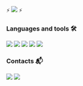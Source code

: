 ⚡️ [![](https://img.shields.io/badge/Portfolio-ffb800?labelColor=ede8e8&style=for-the-badge)](https://ihorvyshniakov.github.io/) ⚡️

### Languages and tools 🛠

![](https://img.shields.io/badge/HTML-success?labelColor=ede8e8&logoColor=orange&style=for-the-badge&logo=html5)
![](https://img.shields.io/badge/CSS-success?labelColor=ede8e8&logoColor=blue&style=for-the-badge&logo=css3)
![](https://img.shields.io/badge/JAVASCRIPT-success?labelColor=ede8e8&logoColor=orange&style=for-the-badge&logo=javascript)
![](https://img.shields.io/badge/REACT-success?labelColor=ede8e8&logoColor=blue&style=for-the-badge&logo=react)
![](https://img.shields.io/badge/GIT-success?labelColor=ede8e8&logoColor=orange&style=for-the-badge&logo=git)

### Contacts 📬

[![](https://img.shields.io/badge/LinkedIn-0077B5?style=for-the-badge&logo=linkedin&logoColor=white)](https://www.linkedin.com/in/ihor-vyshniakov-%F0%9F%87%BA%F0%9F%87%A6-8b43a0161/)
[![](https://img.shields.io/badge/Gmail-tomato?style=for-the-badge&logo=gmail&logoColor=white)](mailto:gramazekavip@gmail.com)
